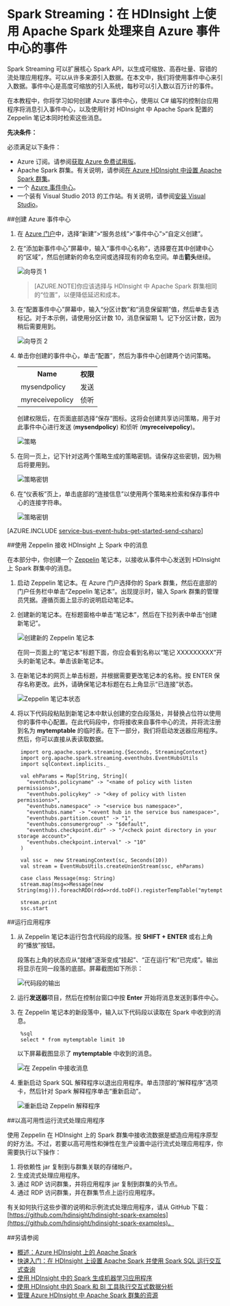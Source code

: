 <properties 
	pageTitle="使用 Azure 事件中心和 HDInsight 中的 Apache Spark 处理流数据 | Azure" 
	description="逐步说明如何向 Azure 事件中心发送数据流，然后使用 Zeppelin 笔记本在 Spark 接收这些事件" 
	services="hdinsight" 
	documentationCenter="" 
	authors="nitinme" 
	manager="paulettm" 
	editor="cgronlun"
	tags="azure-portal"/>

<tags 
	ms.service="hdinsight" 
	ms.date="07/31/2015" 
	wacn.date=""/>

# Spark Streaming：在 HDInsight 上使用 Apache Spark 处理来自 Azure 事件中心的事件

Spark Streaming 可以扩展核心 Spark API，以生成可缩放、高吞吐量、容错的流处理应用程序。可以从许多来源引入数据。在本文中，我们将使用事件中心来引入数据。事件中心是高度可缩放的引入系统，每秒可以引入数以百万计的事件。

在本教程中，你将学习如何创建 Azure 事件中心，使用以 C# 编写的控制台应用程序将消息引入事件中心，以及使用针对 HDInsight 中 Apache Spark 配置的 Zeppelin 笔记本同时检索这些消息。

**先决条件：**

必须满足以下条件：

- Azure 订阅。请参阅[获取 Azure 免费试用版][azure-trial]。
- Apache Spark 群集。有关说明，请参阅[在 Azure HDInsight 中设置 Apache Spark 群集](/documentation/articles/hdinsight-apache-spark-provision-clusters/)。
- 一个 [Azure 事件中心](/documentation/articles/service-bus-event-hubs-csharp-ephcs-getstarted/)。
- 一个装有 Visual Studio 2013 的工作站。有关说明，请参阅[安装 Visual Studio](https://msdn.microsoft.com/zh-cn/library/e2h7fzkw.aspx)。

##<a name="createeventhub"></a>创建 Azure 事件中心

1. 在 [Azure 门户](https://manage.windowsazure.cn)中，选择“新建”>“服务总线”>“事件中心”>“自定义创建”。

2. 在“添加新事件中心”屏幕中，输入“事件中心名称”，选择要在其中创建中心的“区域”，然后创建新的命名空间或选择现有的命名空间。单击**箭头**继续。

	![向导页 1](./media/hdinsight-apache-spark-csharp-apache-zeppelin-eventhub-streaming/HDI.Spark.Streaming.Create.Event.Hub.png "创建 Azure 事件中心")

	> [AZURE.NOTE]你应该选择与 HDInsight 中 Apache Spark 群集相同的“位置”，以便降低延迟和成本。

3. 在“配置事件中心”屏幕中，输入“分区计数”和“消息保留期”值，然后单击复选标记。对于本示例，请使用分区计数 10，消息保留期 1。记下分区计数，因为稍后需要用到。

	![向导页 2](./media/hdinsight-apache-spark-csharp-apache-zeppelin-eventhub-streaming/HDI.Spark.Streaming.Create.Event.Hub2.png "为事件中心指定分区大小和保留天数")

4. 单击你创建的事件中心，单击“配置”，然后为事件中心创建两个访问策略。

	<table>
	<tr><th>Name</th><th>权限</th></tr>
	<tr><td>mysendpolicy</td><td>发送</td></tr>
	<tr><td>myreceivepolicy</td><td>侦听</td></tr>
	</table>

	创建权限后，在页面底部选择“保存”图标。这将会创建共享访问策略，用于对此事件中心进行发送 (**mysendpolicy**) 和侦听 (**myreceivepolicy**)。

	![策略](./media/hdinsight-apache-spark-csharp-apache-zeppelin-eventhub-streaming/HDI.Spark.Streaming.Event.Hub.Policies.png "创建事件中心策略")

	
5. 在同一页上，记下针对这两个策略生成的策略密钥。请保存这些密钥，因为稍后将要用到。

	![策略密钥](./media/hdinsight-apache-spark-csharp-apache-zeppelin-eventhub-streaming/HDI.Spark.Streaming.Event.Hub.Policy.Keys.png "保存策略密钥")

6. 在“仪表板”页上，单击底部的“连接信息”以使用两个策略来检索和保存事件中心的连接字符串。

	![策略密钥](./media/hdinsight-apache-spark-csharp-apache-zeppelin-eventhub-streaming/HDI.Spark.Streaming.Event.Hub.Policy.Connection.Strings.png "保存策略连接字符串")

[AZURE.INCLUDE [service-bus-event-hubs-get-started-send-csharp](../../includes/service-bus-event-hubs-get-started-send-csharp.md)]

##<a name="receivezeppelin"></a>使用 Zeppelin 接收 HDInsight 上 Spark 中的消息

在本部分中，你创建一个 [Zeppelin](https://zeppelin.incubator.apache.org) 笔记本，以接收从事件中心发送到 HDInsight 上 Spark 群集中的消息。

1. 启动 Zeppelin 笔记本。在 Azure 门户选择你的 Spark 群集，然后在底部的门户任务栏中单击“Zeppelin 笔记本”。出现提示时，输入 Spark 群集的管理员凭据。遵循页面上显示的说明启动笔记本。

2. 创建新的笔记本。在标题窗格中单击“笔记本”，然后在下拉列表中单击“创建新笔记”。

	![创建新的 Zeppelin 笔记本](./media/hdinsight-apache-spark-csharp-apache-zeppelin-eventhub-streaming/HDI.Spark.CreateNewNote.png "创建新的 Zeppelin 笔记本")

	在同一页面上的“笔记本”标题下面，你应会看到名称以“笔记 XXXXXXXXX”开头的新笔记本。单击该新笔记本。

3. 在新笔记本的网页上单击标题，并根据需要更改笔记本的名称。按 ENTER 保存名称更改。此外，请确保笔记本标题在右上角显示“已连接”状态。

	![Zeppelin 笔记本状态](./media/hdinsight-apache-spark-csharp-apache-zeppelin-eventhub-streaming/HDI.Spark.NewNote.Connected.png "Zeppelin 笔记本状态")

4. 将以下代码段粘贴到新笔记本中默认创建的空白段落处，并替换占位符以使用你的事件中心配置。在此代码段中，你将接收来自事件中心的流，并将流注册到名为 **mytemptable** 的临时表。在下一部分，我们将启动发送器应用程序。然后，你可以直接从表读取数据。

		import org.apache.spark.streaming.{Seconds, StreamingContext}
		import org.apache.spark.streaming.eventhubs.EventHubsUtils
		import sqlContext.implicits._
		
		val ehParams = Map[String, String](
		  "eventhubs.policyname" -> "<name of policy with listen permissions>",
		  "eventhubs.policykey" -> "<key of policy with listen permissions>",
		  "eventhubs.namespace" -> "<service bus namespace>",
		  "eventhubs.name" -> "<event hub in the service bus namespace>",
		  "eventhubs.partition.count" -> "1",
		  "eventhubs.consumergroup" -> "$default",
		  "eventhubs.checkpoint.dir" -> "/<check point directory in your storage account>",
		  "eventhubs.checkpoint.interval" -> "10"
		)
		
		val ssc =  new StreamingContext(sc, Seconds(10))
		val stream = EventHubsUtils.createUnionStream(ssc, ehParams)
		
		case class Message(msg: String)
		stream.map(msg=>Message(new String(msg))).foreachRDD(rdd=>rdd.toDF().registerTempTable("mytemptable"))

		stream.print
		ssc.start


##<a name="runapps"></a>运行应用程序

1. 从 Zeppelin 笔记本运行包含代码段的段落。按 **SHIFT + ENTER** 或右上角的“播放”按钮。

	段落右上角的状态应从“就绪”逐渐变成“挂起”、“正在运行”和“已完成”。输出将显示在同一段落的底部。屏幕截图如下所示：

	![代码段的输出](./media/hdinsight-apache-spark-csharp-apache-zeppelin-eventhub-streaming/HDI.Spark.Streaming.Event.Hub.Zeppelin.Code.Output.png "代码段的输出")

2. 运行**发送器**项目，然后在控制台窗口中按 **Enter** 开始将消息发送到事件中心。

3. 在 Zeppelin 笔记本的新段落中，输入以下代码段以读取在 Spark 中收到的消息。

		%sql 
		select * from mytemptable limit 10

	以下屏幕截图显示了 **mytemptable** 中收到的消息。

	![在 Zeppelin 中接收消息](./media/hdinsight-apache-spark-csharp-apache-zeppelin-eventhub-streaming/HDI.Spark.Streaming.Event.Hub.Zeppelin.Output.png "在 Zeppelin 笔记本中接收消息")

4. 重新启动 Spark SQL 解释程序以退出应用程序。单击顶部的“解释程序”选项卡，然后针对 Spark 解释程序单击“重新启动”。

	![重新启动 Zeppelin 解释程序](./media/hdinsight-apache-spark-csharp-apache-zeppelin-eventhub-streaming/HDI.Spark.Zeppelin.Restart.Interpreter.png "重新启动 Zeppelin 解释程序")

##<a name="sparkstreamingha"></a>以高可用性运行流式处理应用程序

使用 Zeppelin 在 HDInsight 上的 Spark 群集中接收流数据是塑造应用程序原型的好方法。不过，若要以高可用性和弹性在生产设置中运行流式处理应用程序，你需要执行以下操作：

1. 将依赖性 jar 复制到与群集关联的存储帐户。
2. 生成流式处理应用程序。
3. 通过 RDP 访问群集，并将应用程序 jar 复制到群集的头节点。
3. 通过 RDP 访问群集，并在群集节点上运行应用程序。

有关如何执行这些步骤的说明和示例流式处理应用程序，请从 GitHub 下载：[https://github.com/hdinsight/hdinsight-spark-examples](https://github.com/hdinsight/hdinsight-spark-examples)。


##<a name="seealso"></a>另请参阅


* [概述：Azure HDInsight 上的 Apache Spark](/documentation/articles/hdinsight-apache-spark-overview/)
* [快速入门：在 HDInsight 上设置 Apache Spark 并使用 Spark SQL 运行交互式查询](/documentation/articles/hdinsight-apache-spark-zeppelin-notebook-jupyter-spark-sql/)
* [使用 HDInsight 中的 Spark 生成机器学习应用程序](/documentation/articles/hdinsight-apache-spark-ipython-notebook-machine-learning/)
* [使用 HDInsight 中的 Spark 和 BI 工具执行交互式数据分析](/documentation/articles/hdinsight-apache-spark-use-bi-tools/)
* [管理 Azure HDInsight 中 Apache Spark 群集的资源](/documentation/articles/hdinsight-apache-spark-resource-manager/)


[hdinsight-versions]: /documentation/articles/hdinsight-component-versioning/
[hdinsight-upload-data]: /documentation/articles/hdinsight-upload-data/
[hdinsight-storage]: /documentation/articles/hdinsight-use-blob-storage/

[azure-purchase-options]: http://www.windowsazure.cn/pricing/overview/
[azure-trial]: http://www.windowsazure.cn/pricing/1rmb-trial/
[azure-management-portal]: https://manage.windowsazure.cn/
[azure-create-storageaccount]: /documentation/articles/storage-create-storage-account/

<!---HONumber=74-->